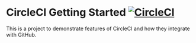#  CircleCI Getting Started [![CircleCI](https://circleci.com/gh/urbinaalex17/circleci-getting-started.svg?style=shield)](https://circleci.com/gh/urbinaalex17/circleci-getting-started)

This is a project to demonstrate features of CircleCI and how they integrate with GitHub.

